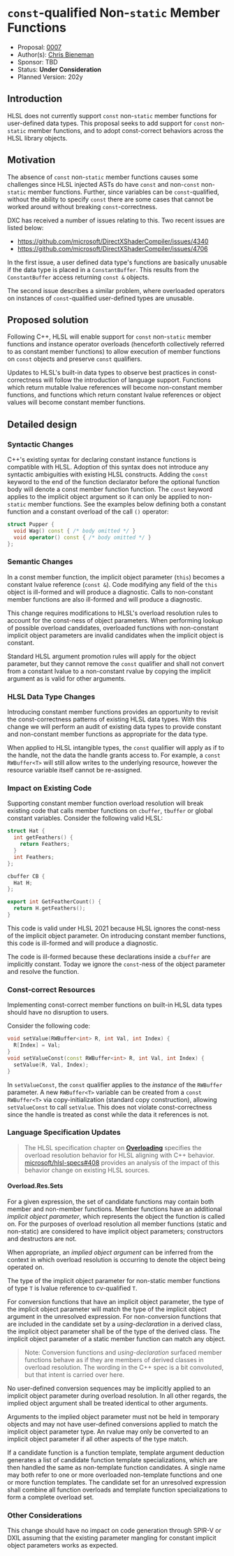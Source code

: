 <!-- {% raw %} -->
# `const`-qualified Non-`static` Member Functions

* Proposal: [0007](0007-const-member-functions.md)
* Author(s): [Chris Bieneman](https://github.com/llvm-beanz)
* Sponsor: TBD
* Status: **Under Consideration**
* Planned Version: 202y

## Introduction

HLSL does not currently support `const` non-`static` member functions for user-defined data
types. This proposal seeks to add support for `const` non-`static` member functions, and to
adopt const-correct behaviors across the HLSL library objects.

## Motivation

The absence of `const` non-`static` member functions causes some challenges since HLSL
injected ASTs do have `const` and non-`const` non-`static` member functions. Further, since
variables can be `const`-qualified, without the ability to specify `const` there
are some cases that cannot be worked around without breaking
`const`-correctness.

DXC has received a number of issues relating to this. Two recent issues are
listed below:

* https://github.com/microsoft/DirectXShaderCompiler/issues/4340
* https://github.com/microsoft/DirectXShaderCompiler/issues/4706

In the first issue, a user defined data type's functions are basically unusable if
the data type is placed in a `ConstantBuffer`. This results from the
`ConstantBuffer` access returning `const &` objects.

The second issue describes a similar problem, where overloaded operators on
instances of `const`-qualified user-defined types are unusable.

## Proposed solution

Following C++, HLSL will enable support for `const` non-`static` member functions and
instance operator overloads (henceforth collectively referred to as constant
member functions) to allow execution of member functions on `const` objects and
preserve `const` qualifiers.

Updates to HLSL's built-in data types to observe best practices in
const-correctness will follow the introduction of language support. Functions
which return mutable lvalue references will become non-constant member
functions, and functions which return constant lvalue references or object values
will become constant member functions.

## Detailed design
### Syntactic Changes

C++'s existing syntax for declaring constant instance functions is compatible
with HLSL. Adoption of this syntax does not introduce any syntactic ambiguities
with existing HLSL constructs. Adding the `const` keyword to the end of the
function declarator before the optional function body will denote a const
member function function. The `const` keyword applies to the implicit object
argument so it can only be applied to non-`static` member functions. See the
examples below defining both a constant function and a constant overload of the
call `()` operator:

```c++
struct Pupper {
  void Wag() const { /* body omitted */ }
  void operator() const { /* body omitted */ }
};
```

### Semantic Changes

In a const member function, the implicit object parameter (`this`) becomes a
constant lvalue reference (`const &`). Code modifying any field of the `this`
object is ill-formed and will produce a diagnostic. Calls to non-constant member
functions are also ill-formed and will produce a diagnostic.

This change requires modifications to HLSL's overload resolution rules to
account for the const-ness of object parameters. When performing lookup of
possible overload candidates, overloaded functions with non-constant implicit
object parameters are invalid candidates when the implicit object is constant.

Standard HLSL argument promotion rules will apply for the object parameter, but
they cannot remove the `const` qualifier and shall not convert from a constant
lvalue to a non-constant rvalue by copying the implicit argument as is valid for
other arguments.

### HLSL Data Type Changes

Introducing constant member functions provides an opportunity to revisit the
const-correctness patterns of existing HLSL data types. With this change we will
perform an audit of existing data types to provide constant and non-constant
member functions as appropriate for the data type.

When applied to HLSL intangible types, the `const` qualifier will apply as if to
the handle, not the data the handle grants access to. For example, a `const
RWBuffer<T>` will still allow writes to the underlying resource, however the
resource variable itself cannot be re-assigned.

### Impact on Existing Code

Supporting constant member function overload resolution will break existing code
that calls member functions on `cbuffer`, `tbuffer` or global constant variables.
Consider the following valid HLSL:

```c++
struct Hat {
  int getFeathers() {
    return Feathers;
  }
  int Feathers;
};

cbuffer CB {
  Hat H;
};

export int GetFeatherCount() {
  return H.getFeathers();
}
```

This code is valid under HLSL 2021 because HLSL ignores the const-ness of the
implicit object parameter. On introducing constant member functions, this code
is ill-formed and will produce a diagnostic.

The code is ill-formed because these declarations inside a `cbuffer` are
implicitly constant. Today we ignore the `const`-ness of the object parameter
and resolve the function.

### Const-correct Resources

Implementing const-correct member functions on built-in HLSL data types should
have no disruption to users.

Consider the following code:

```c++
void setValue(RWBuffer<int> R, int Val, int Index) {
  R[Index] = Val;
}
void setValueConst(const RWBuffer<int> R, int Val, int Index) {
  setValue(R, Val, Index);
}
```

In `setValueConst`, the `const` qualifier applies to the _instance_ of the
`RWBuffer` parameter. A new `RWBuffer<T>` variable can be created from a `const
RWBuffer<T>` via copy-initialization (standard copy construction), allowing
`setValueConst` to call `setValue`. This does not violate const-correctness
since the handle is treated as const while the data it references is not.

### Language Specification Updates

> The HLSL specification chapter on
> [**Overloading**](https://microsoft.github.io/hlsl-specs/specs/hlsl.html#Overload)
> specifies the overload resolution behavior for HLSL aligning with C++ behavior.
> [microsoft/hlsl-specs#408](https://github.com/microsoft/hlsl-specs/pull/408)
> provides an analysis of the impact of this behavior change on existing HLSL
> sources.

#### **Overload.Res.Sets**

For a given expression, the set of candidate functions may contain both member
and non-member functions. Member functions have an additional _implicit object
parameter_, which represents the object the function is called on. For the
purposes of overload resolution all member functions (static and non-static) are
considered to have implicit object parameters; constructors and destructors are
not.

When appropriate, an _implied object argument_ can be inferred from the context
in which overload resolution is occurring to denote the object being operated on.

The type of the implicit object parameter for non-static member functions of
type `T` is lvalue reference to cv-qualified `T`.

For conversion functions that have an implicit object parameter, the type of the
implicit object parameter will match the type of the implicit object argument in
the unresolved expression. For non-conversion functions that are included in the
candidate set by a _using-declaration_ in a derived class, the implicit object
parameter shall be of the type of the derived class. The implicit object
parameter of a static member function can match any object.

> Note: Conversion functions and _using-declaration_ surfaced member functions
> behave as if they are members of derived classes in overload resolution. The
> wording in the C++ spec is a bit convoluted, but that intent is carried over
> here.

No user-defined conversion sequences may be implicitly applied to an implicit
object parameter during overload resolution. In all other regards, the implied
object argument shall be treated identical to other arguments.

Arguments to the implied object parameter must not be held in temporary objects
and may not have user-defined conversions applied to match the implicit object
parameter type. An rvalue may only be converted to an implicit object parameter
if all other aspects of the type match.

If a candidate function is a function template, template argument deduction
generates a list of candidate function template specializations, which are then
handled the same as non-template function candidates. A single name may both
refer to one or more overloaded non-template functions and one or more function
templates. The candidate set for an unresolved expression shall combine all
function overloads and template function specializations to form a complete
overload set.

### Other Considerations

This change should have no impact on code generation through SPIR-V or DXIL
assuming that the existing parameter mangling for constant implicit object
parameters works as expected.

<!-- {% endraw %} -->
